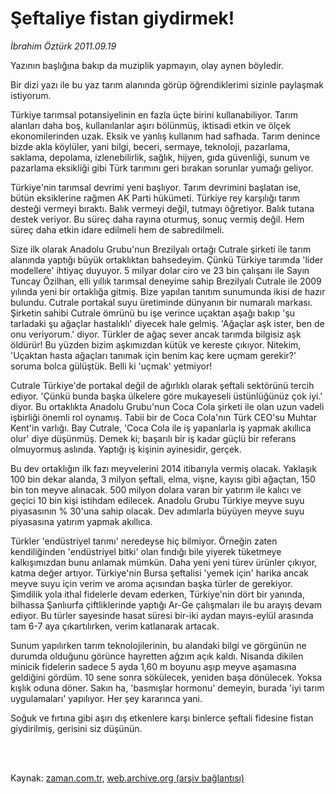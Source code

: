 # Şeftaliye fistan giydirmek!

*İbrahim Öztürk 2011.09.19*

<td class="columnist-detail">
<p>Yazının başlığına bakıp da muziplik yapmayın, olay aynen böyledir.</p>
<p>
<div id="haberMetinDiv">
<p> Bir dizi yazı ile bu yaz tarım alanında görüp öğrendiklerimi sizinle paylaşmak istiyorum.
<p>Türkiye tarımsal potansiyelinin en fazla üçte birini kullanabiliyor. Tarım alanları daha boş, kullanılanlar aşırı bölünmüş, iktisadi etkin ve ölçek ekonomilerinden uzak. Eksik ve yanlış kullanım had safhada. Tarım denince bizde akla köylüler, yani bilgi, beceri, sermaye, teknoloji, pazarlama, saklama, depolama, izlenebilirlik, sağlık, hijyen, gıda güvenliği, sunum ve pazarlama eksikliği gibi Türk tarımını geri bırakan sorunlar yumağı geliyor.
<p>Türkiye'nin tarımsal devrimi yeni başlıyor. Tarım devrimini başlatan ise, bütün eksiklerine rağmen AK Parti hükümeti. Türkiye rey karşılığı tarım desteği vermeyi bıraktı. Balık vermeyi değil, tutmayı öğretiyor. Balık tutana destek veriyor. Bu süreç daha rayına oturmuş, sonuç vermiş değil. Hem süreç daha etkin idare edilmeli hem de sabredilmeli.
<p>Size ilk olarak Anadolu Grubu'nun Brezilyalı ortağı Cutrale şirketi ile tarım alanında yaptığı büyük ortaklıktan bahsedeyim. Çünkü Türkiye tarımda 'lider modellere' ihtiyaç duyuyor. 5 milyar dolar ciro ve 23 bin çalışanı ile Sayın Tuncay Özilhan, elli yıllık tarımsal deneyime sahip Brezilyalı Cutrale ile 2009 yılında yeni bir ortaklığa gitmiş. Bize yapılan tanıtım sunumunda ikisi de hazır bulundu. Cutrale portakal suyu üretiminde dünyanın bir numaralı markası. Şirketin sahibi Cutrale ömrünü bu işe verince uçaktan aşağı bakıp 'şu tarladaki şu ağaçlar hastalıklı' diyecek hale gelmiş. 'Ağaçlar aşk ister, ben de onu veriyorum.' diyor. Türkler de ağaç sever ancak tarımda bilgisiz aşk öldürür! Bu yüzden bizim aşkımızdan kütük ve kereste çıkıyor. Nitekim, 'Uçaktan hasta ağaçları tanımak için benim kaç kere uçmam gerekir?' soruma bolca gülüştük. Belli ki 'uçmak' yetmiyor!
<p>Cutrale Türkiye'de portakal değil de ağırlıklı olarak şeftali sektörünü tercih ediyor. 'Çünkü bunda başka ülkelere göre mukayeseli üstünlüğünüz çok iyi.' diyor. Bu ortaklıkta Anadolu Grubu'nun Coca Cola şirketi ile olan uzun vadeli işbirliği önemli rol oynamış. Tabii bir de Coca Cola'nın Türk CEO'su Muhtar Kent'in varlığı. Bay Cutrale, 'Coca Cola ile iş yapanlarla iş yapmak akıllıca olur' diye düşünmüş. Demek ki; başarılı bir iş kadar güçlü bir referans olmuyormuş aslında. Yaptığı iş kişinin ayinesidir, gerçek.
<p>Bu dev ortaklığın ilk fazı meyvelerini 2014 itibarıyla vermiş olacak. Yaklaşık 100 bin dekar alanda, 3 milyon şeftali, elma, vişne, kayısı gibi ağaçtan, 150 bin ton meyve alınacak. 500 milyon dolara varan bir yatırım ile kalıcı ve geçici 10 bin kişi istihdam edilecek. Anadolu Grubu Türkiye meyve suyu piyasasının % 30'una sahip olacak. Dev adımlarla büyüyen meyve suyu piyasasına yatırım yapmak akıllıca.
<p>Türkler 'endüstriyel tarımı' neredeyse hiç bilmiyor. Örneğin zaten kendiliğinden 'endüstriyel bitki' olan fındığı bile yiyerek tüketmeye kalkışımızdan bunu anlamak mümkün. Daha yeni yeni türev ürünler çıkıyor, katma değer artıyor. Türkiye'nin Bursa şeftalisi 'yemek için' harika ancak meyve suyu için verim ve aroma açısından başka türler de gerekiyor. Şimdilik yola ithal fidelerle devam ederken, Türkiye'nin dört bir yanında, bilhassa Şanlıurfa çiftliklerinde yaptığı Ar-Ge çalışmaları ile bu arayış devam ediyor. Bu türler sayesinde hasat süresi bir-iki aydan mayıs-eylül arasında tam 6-7 aya çıkartılırken, verim katlanarak artacak. 
<p>Sunum yapılırken tarım teknolojilerinin, bu alandaki bilgi ve görgünün ne durumda olduğunu görünce hayretten ağzım açık kaldı. Nisanda dikilen minicik fidelerin sadece 5 ayda 1,60 m boyunu aşıp meyve aşamasına geldiğini gördüm. 10 sene sonra sökülecek, yeniden başa dönülecek. Yoksa kışlık oduna döner. Sakın ha, 'basmışlar hormonu' demeyin, burada 'iyi tarım uygulamaları' yapılıyor. Her şey kararınca yani.
<p>Soğuk ve fırtına gibi aşırı dış etkenlere karşı binlerce şeftali fidesine fistan giydirilmiş, gerisini siz düşünün. </p></p></p></p></p></p></p></p></p></div>
</p>


<p><br>
		 </br></p></td>

Kaynak: [zaman.com.tr](http://zaman.com.tr/yazar.do?yazino=1181196), [web.archive.org (arşiv bağlantısı)](http://web.archive.org/web/20120418015457/http://www.zaman.com.tr/yazar.do?yazino=1181196)
